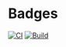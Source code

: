 # Badges
[![CI](https://github.com/xh-polaris/cat-community-svc/actions/workflows/static-analysis.yml/badge.svg)](https://github.com/xh-polaris/cat-community-svc/actions/workflows/static-analysis.yml)
[![Build](https://github.com/xh-polaris/cat-community-svc/actions/workflows/docker-publish.yml/badge.svg)](https://github.com/xh-polaris/cat-community-svc/actions/workflows/docker-publish.yml)